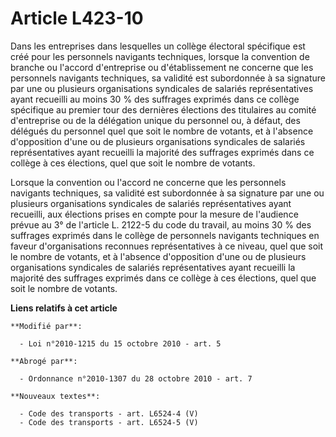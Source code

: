 # Article L423-10

Dans les entreprises dans lesquelles un collège électoral spécifique est créé pour les personnels navigants techniques,
lorsque la convention de branche ou l'accord d'entreprise ou d'établissement ne concerne que les personnels navigants
techniques, sa validité est subordonnée à sa signature par une ou plusieurs organisations syndicales de salariés
représentatives ayant recueilli au moins 30 % des suffrages exprimés dans ce collège spécifique au premier tour des dernières
élections des titulaires au comité d'entreprise ou de la délégation unique du personnel ou, à défaut, des délégués du
personnel quel que soit le nombre de votants, et à l'absence d'opposition d'une ou de plusieurs organisations syndicales de
salariés représentatives ayant recueilli la majorité des suffrages exprimés dans ce collège à ces élections, quel que soit le
nombre de votants. 

Lorsque la convention ou l'accord ne concerne que les personnels navigants techniques, sa validité est subordonnée à sa
signature par une ou plusieurs organisations syndicales de salariés représentatives ayant recueilli, aux élections prises en
compte pour la mesure de l'audience prévue au 3° de l'article L. 2122-5 du code du travail, au moins 30 % des suffrages
exprimés dans le collège de personnels navigants techniques en faveur d'organisations reconnues représentatives à ce niveau,
quel que soit le nombre de votants, et à l'absence d'opposition d'une ou de plusieurs organisations syndicales de salariés
représentatives ayant recueilli la majorité des suffrages exprimés dans ce collège à ces élections, quel que soit le nombre
de votants.

**Liens relatifs à cet article**

	**Modifié par**:

	  - Loi n°2010-1215 du 15 octobre 2010 - art. 5

	**Abrogé par**:

	  - Ordonnance n°2010-1307 du 28 octobre 2010 - art. 7

	**Nouveaux textes**:

	  - Code des transports - art. L6524-4 (V)
	  - Code des transports - art. L6524-5 (V)
